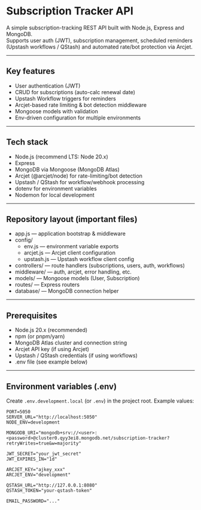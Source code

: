 # Subscription Tracker API

A simple subscription-tracking REST API built with Node.js, Express and MongoDB.  
Supports user auth (JWT), subscription management, scheduled reminders (Upstash workflows / QStash) and automated rate/bot protection via Arcjet.

---

## Key features
- User authentication (JWT)
- CRUD for subscriptions (auto-calc renewal date)
- Upstash Workflow triggers for reminders
- Arcjet-based rate limiting & bot detection middleware
- Mongoose models with validation
- Env-driven configuration for multiple environments

---

## Tech stack
- Node.js (recommend LTS: Node 20.x)
- Express
- MongoDB via Mongoose (MongoDB Atlas)
- Arcjet (@arcjet/node) for rate-limiting/bot detection
- Upstash / QStash for workflow/webhook processing
- dotenv for environment variables
- Nodemon for local development

---

## Repository layout (important files)
- app.js — application bootstrap & middleware
- config/
  - env.js — environment variable exports
  - arcjet.js — Arcjet client configuration
  - upstash.js — Upstash workflow client config
- controllers/ — route handlers (subscriptions, users, auth, workflows)
- middleware/ — auth, arcjet, error handling, etc.
- models/ — Mongoose models (User, Subscription)
- routes/ — Express routers
- database/ — MongoDB connection helper

---

## Prerequisites
- Node.js 20.x (recommended)
- npm (or pnpm/yarn)
- MongoDB Atlas cluster and connection string
- Arcjet API key (if using Arcjet)
- Upstash / QStash credentials (if using workflows)
- .env file (see example below)

---

## Environment variables (.env)
Create `.env.development.local` (or `.env`) in the project root. Example values:

````text
PORT=5050
SERVER_URL="http://localhost:5050"
NODE_ENV=development

MONGODB_URI="mongodb+srv://<user>:<password>@cluster0.qyy3ei8.mongodb.net/subscription-tracker?retryWrites=true&w=majority"

JWT_SECRET="your_jwt_secret"
JWT_EXPIRES_IN="1d"

ARCJET_KEY="ajkey_xxx"
ARCJET_ENV="development"

QSTASH_URL="http://127.0.0.1:8080"
QSTASH_TOKEN="your-qstash-token"

EMAIL_PASSWORD="..."
